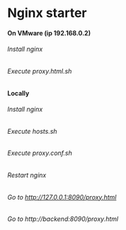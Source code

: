 # Nginx starter

#### On VMware (ip 192.168.0.2)
###### Install nginx
###### Execute proxy.html.sh

#### Locally
###### Install nginx 
###### Execute hosts.sh 
###### Execute proxy.conf.sh 
###### Restart nginx 
###### Go to http://127.0.0.1:8090/proxy.html
###### Go to http://backend:8090/proxy.html




